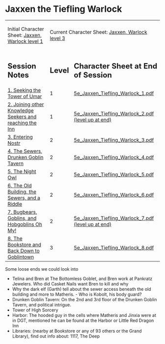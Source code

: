 # Jaxxen the Tiefling Warlock

<table width="100%" cellpadding="0" cellspacing="5">
<tr>
<td>
  <p>Initial Character Sheet: <a href="5e_Jaxxen_Tiefling_Warlock.pdf">Jaxxen, Warlock level 1</a></p>
</td>
<td colspan=2>
  <p>Current Character Sheet: <a href="5e_Jaxxen_Tiefling_Warlock_8.pdf">Jaxxen, Warlock level 3</a></p>
</td>
</tr>
<tr>
<td><h2>Session Notes</h2></td>
<td><h2>Level</h2></td>
<td><h2>Character Sheet at End of Session</h2></td>
</tr>
<tr>
  <td><a href="session_01.md">1. Seeking the Tower of Umar</a></td>
  <td>1</td>
  <td><a href="5e_Jaxxen_Tiefling_Warlock_1.pdf">5e_Jaxxen_Tiefling_Warlock_1.pdf</a></td>
</tr>
<tr>
  <td><a href="session_02.md">2. Joining other Knowledge Seekers and reaching the Inn</a></td>
  <td>1</td>
  <td><a href="5e_Jaxxen_Tiefling_Warlock_2.pdf">5e_Jaxxen_Tiefling_Warlock_2.pdf (level up at end)</a></td>
</tr>
<tr>
  <td><a href="session_03.md">3. Entering Nostr</a></td>
  <td>2</td>
  <td><a href="5e_Jaxxen_Tiefling_Warlock_3.pdf">5e_Jaxxen_Tiefling_Warlock_3.pdf</a></td>
</tr>
<tr>
  <td><a href="session_04.md">4. The Sewers, Drunken Goblin Tavern</a></td>
  <td>2</td>
  <td><a href="5e_Jaxxen_Tiefling_Warlock_4.pdf">5e_Jaxxen_Tiefling_Warlock_4.pdf</a></td>
</tr>
<tr>
  <td><a href="session_05.md">5. The Night Owl</a></td>
  <td>2</td>
  <td><a href="5e_Jaxxen_Tiefling_Warlock_5.pdf">5e_Jaxxen_Tiefling_Warlock_5.pdf</a></td>
</tr>
<tr>
  <td><a href="session_06.md">6. The Old Building, the Sewers, and a Riddle</a></td>
  <td>2</td>
  <td><a href="5e_Jaxxen_Tiefling_Warlock_6.pdf">5e_Jaxxen_Tiefling_Warlock_6.pdf</a></td>
</tr>
<tr>
  <td><a href="session_07.md">7. Bugbears, Goblins, and Hobgoblins Oh My!</a></td>
  <td>2</td>
  <td><a href="5e_Jaxxen_Tiefling_Warlock_7.pdf">5e_Jaxxen_Tiefling_Warlock_7.pdf (level up at end)</a></td>
</tr>
<tr>
  <td><a href="session_08.md">8. The Bookstore and Back Down to Goblintown</a></td>
  <td>3</td>
  <td><a href="5e_Jaxxen_Tiefling_Warlock_8.pdf">5e_Jaxxen_Tiefling_Warlock_8.pdf</a></td>
</tr>
</table>

Some loose ends we could look into

- Telina and Bren at The Bottomless Goblet, and Bren work at Pankratz Jewelers. Who did Casket Nails want Bren to kill and why
- Why the dark elf (Garth) tell about the sewer access beneath the old building and more to Matheris. - Who is Kobolt, his body guard?
- Drunken Goblin Tavern: On the 2nd and 3rd floor of the Drunken Goblin Tavern, and political intrigue.
- Tower of High Sorcery
- Harbor: The hooded guy in the cells where Matheris and Jinxia were at in DGT, mentioned he can be found at the Harbor or Little Red Dragon Inn
- Libraries: (nearby at Bookstore or any of 93 others or the Grand Library), find out info about: 1117, The Deep
